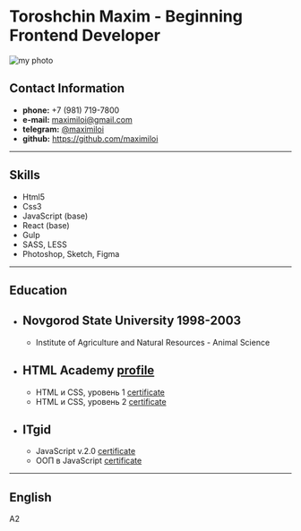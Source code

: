 # **Toroshchin Maxim** - Beginning Frontend Developer

![my photo](https://avatars.githubusercontent.com/u/29151316?s=300&v=4)

## **Contact Information**

-  **phone:** +7 (981) 719-7800
-  **e-mail:** maximiloi@gmail.com
-  **telegram:** [@maximiloi](https://t.me/maximiloi)
-  **github:** https://github.com/maximiloi

---

## Skills

-  Html5
-  Css3
-  JavaScript (base)
-  React (base)
-  Gulp
-  SASS, LESS
-  Photoshop, Sketch, Figma

---

## Education

-  ## Novgorod State University 1998-2003
   -  Institute of Agriculture and Natural Resources - Animal Science
-  ## HTML Academy [profile](https://htmlacademy.ru/profile/iloi)
   -  HTML и CSS, уровень 1 [certificate](https://assets.htmlacademy.ru/certificates/intensive/67/445925@2x.jpg)
   -  HTML и CSS, уровень 2 [certificate](https://assets.htmlacademy.ru/certificates/intensive/91/445925@2x.jpg)
-  ## ITgid
   -  JavaScript v.2.0 [certificate](https://itgid.info/img/certificate/01_b55kxg3a5d.png)
   -  ООП в JavaScript [certificate](https://itgid.info/img/certificate/03_rqj9gv91td.png)

---

## English

A2
